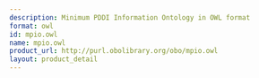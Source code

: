 ```yaml
---
description: Minimum PDDI Information Ontology in OWL format
format: owl
id: mpio.owl
name: mpio.owl
product_url: http://purl.obolibrary.org/obo/mpio.owl
layout: product_detail
---
```

